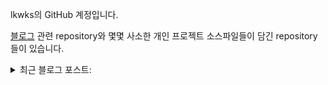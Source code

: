 lkwks의 GitHub 계정입니다.

[블로그](https://lkwks.github.io) 관련 repository와 몇몇 사소한 개인 프로젝트 소스파일들이 담긴 repository들이 있습니다.


<details>
  <summary>최근 블로그 포스트:</summary>
  <div markdown="1">
<!-- BLOG-POST-LIST:START -->
<!-- BLOG-POST-LIST:END -->

    https://github.com/gautamkrishnar/blog-post-workflow 의 Blog Post Workflow를 프로필 메인에 설치해보았으나,
      
      
```
      Run gautamkrishnar/blog-post-workflow@master
(node:1559) UnhandledPromiseRejectionWarning: TypeError: item.title.trim is not a function
    at /home/runner/work/_actions/gautamkrishnar/blog-post-workflow/master/dist/blog-post-workflow.js:134:3513
    at Array.map (<anonymous>)
    at /home/runner/work/_actions/gautamkrishnar/blog-post-workflow/master/dist/blog-post-workflow.js:134:3171
    at processTicksAndRejections (internal/process/task_queues.js:93:5)
(node:1559) UnhandledPromiseRejectionWarning: Unhandled promise rejection. This error originated either by throwing inside of an async function without a catch block, or by rejecting a promise which was not handled with .catch(). (rejection id: 1)
(node:1559) [DEP0018] DeprecationWarning: Unhandled promise rejections are deprecated. In the future, promise rejections that are not handled will terminate the Node.js process with a non-zero exit code.
```
    이런 에러가 뜨면서 제대로 작동하지 않는 중..
  </div>
</details>
